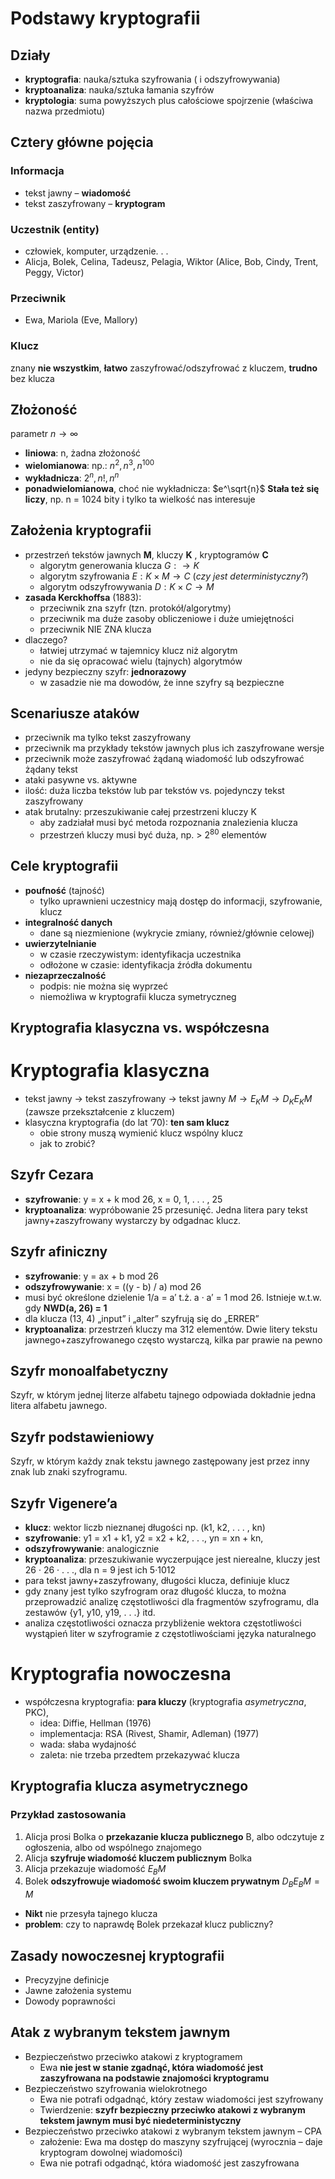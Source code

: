 # Podstawy kryptografii
## Działy
- **kryptografia**: nauka/sztuka szyfrowania ( i odszyfrowywania)
- **kryptoanaliza**: nauka/sztuka łamania szyfrów
- **kryptologia**: suma powyższych plus całościowe spojrzenie (właściwa nazwa przedmiotu)

## Cztery główne pojęcia

### Informacja
- tekst jawny – **wiadomość**
- tekst zaszyfrowany – **kryptogram**

### Uczestnik (entity)
- człowiek, komputer, urządzenie. . .
- Alicja, Bolek, Celina, Tadeusz, Pelagia, Wiktor (Alice, Bob, Cindy, Trent, Peggy, Victor)

### Przeciwnik
- Ewa, Mariola (Eve, Mallory)

### Klucz
znany **nie wszystkim**, **łatwo** zaszyfrować/odszyfrować z kluczem, **trudno** bez klucza

## Złożoność
parametr $n \rightarrow \infty$
- **liniowa**: n, żadna złożoność
- **wielomianowa**: np.: $n^2, n^3, n^{100}$
- **wykładnicza**: $2^n, n!, n^n$
- **ponadwielomianowa**, choć nie wykładnicza: $e^\sqrt{n}$
**Stała też się liczy**, np. n = 1024 bity i tylko ta wielkość nas
interesuje

## Założenia kryptografii
- przestrzeń tekstów jawnych **M**, kluczy **K** , kryptogramów **C**
    - algorytm generowania klucza $G: \rightarrow K$
    - algorytm szyfrowania $E: K \times M \rightarrow C$  (*czy jest deterministyczny?*)
    - algorytm odszyfrowywania $D: K \times C \rightarrow M$
- **zasada Kerckhoffsa** (1883):
    - przeciwnik zna szyfr (tzn. protokół/algorytmy)
    - przeciwnik ma duże zasoby obliczeniowe i duże umiejętności
    - przeciwnik NIE ZNA klucza
- dlaczego?
    - łatwiej utrzymać w tajemnicy klucz niż algorytm
    - nie da się opracować wielu (tajnych) algorytmów
- jedyny bezpieczny szyfr: **jednorazowy**
    - w zasadzie nie ma dowodów, że inne szyfry są bezpieczne

## Scenariusze ataków
- przeciwnik ma tylko tekst zaszyfrowany
- przeciwnik ma przykłady tekstów jawnych plus ich zaszyfrowane wersje
- przeciwnik może zaszyfrować żądaną wiadomość lub odszyfrować żądany tekst
- ataki pasywne vs. aktywne
- ilość: duża liczba tekstów lub par tekstów vs. pojedynczy tekst zaszyfrowany
- atak brutalny: przeszukiwanie całej przestrzeni kluczy K
    - aby zadziałał musi być metoda rozpoznania znalezienia klucza
    - przestrzeń kluczy musi być duża, np. > $2^{80}$ elementów

## Cele kryptografii
- **poufność** (tajność)
    - tylko uprawnieni uczestnicy mają dostęp do informacji, szyfrowanie, klucz
- **integralność danych**
    - dane są niezmienione (wykrycie zmiany, również/głównie celowej)
- **uwierzytelnianie**
    - w czasie rzeczywistym: identyfikacja uczestnika
    - odłożone w czasie: identyfikacja źródła dokumentu
- **niezaprzeczalność**
    - podpis: nie można się wyprzeć
    - niemożliwa w kryptografii klucza symetryczneg

## Kryptografia klasyczna vs. współczesna



# Kryptografia klasyczna
- tekst jawny $\rightarrow$ tekst zaszyfrowany $\rightarrow$ tekst jawny $M \rightarrow E_K M \rightarrow D_K E_K M$ (zawsze przekształcenie z kluczem)
- klasyczna kryptografia (do lat ’70): **ten sam klucz**
    - obie strony muszą wymienić klucz wspólny klucz
    - jak to zrobić?

## Szyfr Cezara
- **szyfrowanie**: y = x + k mod 26, x = 0, 1, . . . , 25
- **kryptoanaliza**: wypróbowanie 25 przesunięć. Jedna litera pary tekst jawny+zaszyfrowany wystarczy by odgadnac klucz.

## Szyfr  afiniczny
- **szyfrowanie**: y = ax + b mod 26
- **odszyfrowywanie**: x = ((y - b) / a) mod 26
- musi być określone dzielenie 1/a = a′ t.ż. a · a′ = 1 mod 26. Istnieje w.t.w. gdy **NWD(a, 26) = 1**
- dla klucza (13, 4) „input” i „alter” szyfrują się do „ERRER”
- **kryptoanaliza**: przestrzeń kluczy ma 312 elementów. Dwie litery tekstu jawnego+zaszyfrowanego często wystarczą, kilka par prawie na pewno

## Szyfr monoalfabetyczny
Szyfr, w którym jednej literze alfabetu tajnego odpowiada dokładnie jedna litera alfabetu jawnego.

## Szyfr podstawieniowy
Szyfr, w którym każdy znak tekstu jawnego zastępowany jest przez inny znak lub znaki szyfrogramu.

## Szyfr Vigenere’a
- **klucz**: wektor liczb nieznanej długości np. (k1, k2, . . . , kn)
- **szyfrowanie**: y1 = x1 + k1, y2 = x2 + k2, . . ., yn = xn + kn, 
- **odszyfrowywanie**: analogicznie
- **kryptoanaliza**: przeszukiwanie wyczerpujące jest nierealne, kluczy jest 26 · 26 · . . ., dla n = 9 jest ich 5·1012 
- para tekst jawny+zaszyfrowany, długości klucza, definiuje
klucz
- gdy znany jest tylko szyfrogram oraz długość klucza, to można przeprowadzić analizę częstotliwości dla fragmentów szyfrogramu, dla zestawów {y1, y10, y19, . . .} itd.
- analiza częstotliwości oznacza przybliżenie wektora częstotliwości wystąpień liter w szyfrogramie z częstotliwościami języka naturalnego

# Kryptografia nowoczesna
- współczesna kryptografia: **para kluczy** (kryptografia *asymetryczna*, PKC),
    - idea: Diffie, Hellman (1976)
    - implementacja: RSA (Rivest, Shamir, Adleman) (1977)
    - wada: słaba wydajność
    - zaleta: nie trzeba przedtem przekazywać klucza

## Kryptografia klucza asymetrycznego
### Przykład zastosowania
1. Alicja prosi Bolka o **przekazanie klucza publicznego** B, albo odczytuje z ogłoszenia, albo od wspólnego znajomego
2. Alicja **szyfruje wiadomość kluczem publicznym** Bolka
3. Alicja przekazuje wiadomość $E_B M$
4. Bolek **odszyfrowuje wiadomość swoim kluczem prywatnym** $D_B E_B M = M$
- **Nikt** nie przesyła tajnego klucza
- **problem**: czy to naprawdę Bolek przekazał klucz publiczny?

## Zasady nowoczesnej kryptografii
- Precyzyjne definicje
- Jawne założenia systemu
- Dowody poprawności

## Atak z wybranym tekstem jawnym
- Bezpieczeństwo przeciwko atakowi z kryptogramem
    - Ewa **nie jest w stanie zgadnąć, która wiadomość jest zaszyfrowana na podstawie znajomości kryptogramu**
- Bezpieczeństwo szyfrowania wielokrotnego
    - Ewa nie potrafi odgadnąć, który zestaw wiadomości jest szyfrowany
    - Twierdzenie: **szyfr bezpieczny przeciwko atakowi z wybranym tekstem jawnym musi być niedeterministyczny**
- Bezpieczeństwo przeciwko atakowi z wybranym tekstem jawnym – CPA
    - założenie: Ewa ma dostęp do maszyny szyfrującej (wyrocznia – daje kryptogram dowolnej wiadomości)
    - Ewa nie potrafi odgadnąć, która wiadomość jest zaszyfrowana